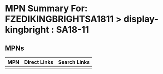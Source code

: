 



# MPN Summary For: FZEDIKINGBRIGHTSA1811 > display-kingbright : SA18-11

## MPNs
  

|MPN|Direct Links|Search Links|
| :--- | :--- | :--- |
||||
